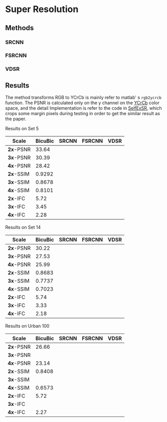 # Super Resolution

## Methods

### SRCNN



### FSRCNN



### VDSR



## Results

The method transforms RGB to YCrCb is mainly refer to matlab' s `rgb2ycrcb` function. The PSNR is calculated only on the y channel on the [YCrCb](https://en.wikipedia.org/wiki/YCbCr) color space, and the detail Implementation is refer to the code in [SelfExSR](https://github.com/jbhuang0604/SelfExSR/blob/master/quant_eval/compute_difference.m), which crops some margin pixels during testing in order to get the similar result as the paper.



Results on Set 5

| Scale       | BicuBic | SRCNN | FSRCNN | VDSR |
| ----------- | ------- | ----- | ------ | ---- |
| **2x**-PSNR | 33.64   |       |        |      |
| **3x**-PSNR | 30.39   |       |        |      |
| **4x**-PSNR | 28.42   |       |        |      |
| **2x**-SSIM | 0.9292  |       |        |      |
| **3x**-SSIM | 0.8678  |       |        |      |
| **4x**-SSIM | 0.8101  |       |        |      |
| **2x**-IFC  | 5.72    |       |        |      |
| **3x**-IFC  | 3.45    |       |        |      |
| **4x**-IFC  | 2.28    |       |        |      |

Results on Set 14

| Scale       | BicuBic | SRCNN | FSRCNN | VDSR |
| ----------- | ------- | ----- | ------ | ---- |
| **2x**-PSNR | 30.22   |       |        |      |
| **3x**-PSNR | 27.53   |       |        |      |
| **4x**-PSNR | 25.99   |       |        |      |
| **2x**-SSIM | 0.8683  |       |        |      |
| **3x**-SSIM | 0.7737  |       |        |      |
| **4x**-SSIM | 0.7023  |       |        |      |
| **2x**-IFC  | 5.74    |       |        |      |
| **3x**-IFC  | 3.33    |       |        |      |
| **4x**-IFC  | 2.18    |       |        |      |

Results on Urban 100

| Scale       | BicuBic | SRCNN | FSRCNN | VDSR |
| ----------- | ------- | ----- | ------ | ---- |
| **2x**-PSNR | 26.66   |       |        |      |
| **3x**-PSNR |         |       |        |      |
| **4x**-PSNR | 23.14   |       |        |      |
| **2x**-SSIM | 0.8408  |       |        |      |
| **3x**-SSIM |         |       |        |      |
| **4x**-SSIM | 0.6573  |       |        |      |
| **2x**-IFC  | 5.72    |       |        |      |
| **3x**-IFC  |         |       |        |      |
| **4x**-IFC  | 2.27    |       |        |      |